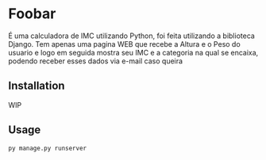 # Foobar

É uma calculadora de IMC utilizando Python, foi feita utilizando a biblioteca Django.
Tem apenas uma pagina WEB que recebe a Altura e o Peso do usuario e logo em seguida mostra seu IMC e a categoria na qual se encaixa, podendo receber esses dados via e-mail caso queira

## Installation

WIP

## Usage

```python
py manage.py runserver
```
